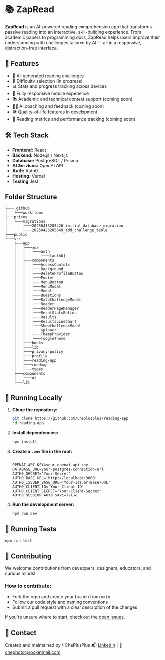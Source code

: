 # 📚 ZapRead

**ZapRead** is an AI-powered reading comprehension app that transforms passive reading into an interactive, skill-building experience. From academic papers to programming docs, ZapRead helps users improve their understanding with challenges tailored by AI — all in a responsive, distraction-free interface.

## 🚀 Features

- 🤖 AI-generated reading challenges
- 🎯 Difficulty selection (in progress)
- 📊 Stats and progress tracking across devices
- 📱 Fully responsive mobile experience
- 📚 Academic and technical content support (coming soon)
- 🧑‍🏫 AI coaching and feedback (coming soon)
- 🛠️ Quality-of-life features in development
- 👀 Reading metrics and performance tracking (coming soon)

## 🛠️ Tech Stack

- **Frontend:** React
- **Backend:** Node.js / Next.js
- **Database:** PostgreSQL / Prisma
- **AI Services:** OpenAI API
- **Auth:** Auth0
- **Hosting:** Vercel
- **Testing** Jest

## Folder Structure
```text
├───.github
│   └───workflows
├───prisma
│   └───migrations
│       ├───20250413205426_initial_database_migration
│       └───20250423205649_add_challenge_table
├───public
└───src
    ├───app
    │   ├───api
    │   │   └───auth
    │   │       └───[auth0]
    │   ├───components
    │   │   ├───AccessContols
    │   │   ├───Background
    │   │   ├───DeleteProfileButton
    │   │   ├───Footer
    │   │   ├───MenuButton
    │   │   ├───MenuModal
    │   │   ├───Modal
    │   │   ├───Questions
    │   │   ├───RateChallengeModal
    │   │   ├───Reader
    │   │   ├───ReaderPageManager
    │   │   ├───ResetStatsButton
    │   │   ├───Results
    │   │   ├───ResultsLineChart
    │   │   ├───ShowChallengeModal
    │   │   ├───Spinner
    │   │   ├───ThemeProvider
    │   │   └───ToogleTheme
    │   ├───hooks
    │   ├───lib
    │   ├───privacy-policy
    │   ├───profile
    │   ├───reading-app
    │   ├───roadmap
    │   └───types
    ├───components
    │   └───ui
    └───lib
```
## 🧪 Running Locally

1. **Clone the repository:**

   ```bash
   git clone https://github.com/Cheplusplus/reading-app
   cd reading-app
   ```

2. **Install dependencies:**

   ```bash
   npm install
   ```

3. **Create a `.env` file in the root:**

   ```env

   OPENAI_API_KEY=your-openai-api-key
   DATABASE_URL=your-postgres-connection-url
   AUTH0_SECRET='Your-Secret'
   AUTH0_BASE_URL='http://localhost:3000'
   AUTH0_ISSUER_BASE_URL='Your-Issuer-Base-URL'
   AUTH0_CLIENT_ID='Your-Client-ID'
   AUTH0_CLIENT_SECRET='Your-Client-Secret'
   AUTH0_SESSION_AUTO_SAVE=false
   ```

4. **Run the development server:**

   ```bash
   npm run dev
   ```

## 🐞 Running Tests

```bash
npm run test
```

## 🤝 Contributing

We welcome contributions from developers, designers, educators, and curious minds!

### How to contribute:

- Fork the repo and create your branch from `main`
- Follow our code style and naming conventions
- Submit a pull request with a clear description of the changes

If you're unsure where to start, check out the [open issues](https://github.com/Cheplusplus/reading-app/issues).

## 📩 Contact

Created and maintained by \ ChePlusPlus
📬 [LinkedIn](https://www.linkedin.com/in/che-overmeyer-1632a394/) | 📧 [chephoto@rocketmail.com](mailto:chephoto@rocketmail.com)
